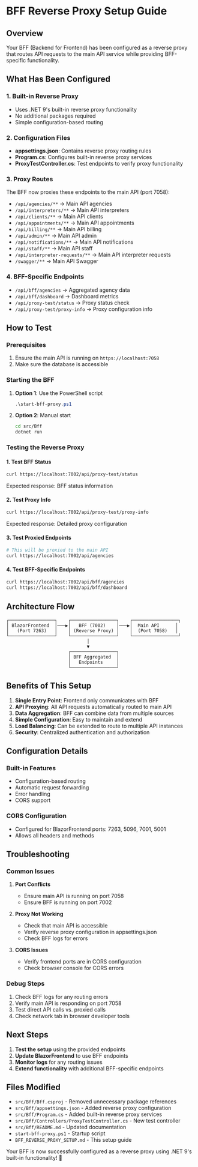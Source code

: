 # BFF Reverse Proxy Setup Guide

## Overview
Your BFF (Backend for Frontend) has been configured as a reverse proxy that routes API requests to the main API service while providing BFF-specific functionality.

## What Has Been Configured

### 1. Built-in Reverse Proxy
- Uses .NET 9's built-in reverse proxy functionality
- No additional packages required
- Simple configuration-based routing

### 2. Configuration Files
- **appsettings.json**: Contains reverse proxy routing rules
- **Program.cs**: Configures built-in reverse proxy services
- **ProxyTestController.cs**: Test endpoints to verify proxy functionality

### 3. Proxy Routes
The BFF now proxies these endpoints to the main API (port 7058):
- `/api/agencies/**` → Main API agencies
- `/api/interpreters/**` → Main API interpreters
- `/api/clients/**` → Main API clients
- `/api/appointments/**` → Main API appointments
- `/api/billing/**` → Main API billing
- `/api/admin/**` → Main API admin
- `/api/notifications/**` → Main API notifications
- `/api/staff/**` → Main API staff
- `/api/interpreter-requests/**` → Main API interpreter requests
- `/swagger/**` → Main API Swagger

### 4. BFF-Specific Endpoints
- `/api/bff/agencies` → Aggregated agency data
- `/api/bff/dashboard` → Dashboard metrics
- `/api/proxy-test/status` → Proxy status check
- `/api/proxy-test/proxy-info` → Proxy configuration info

## How to Test

### Prerequisites
1. Ensure the main API is running on `https://localhost:7058`
2. Make sure the database is accessible

### Starting the BFF
1. **Option 1**: Use the PowerShell script
   ```powershell
   .\start-bff-proxy.ps1
   ```

2. **Option 2**: Manual start
   ```bash
   cd src/Bff
   dotnet run
   ```

### Testing the Reverse Proxy

#### 1. Test BFF Status
```bash
curl https://localhost:7002/api/proxy-test/status
```
Expected response: BFF status information

#### 2. Test Proxy Info
```bash
curl https://localhost:7002/api/proxy-test/proxy-info
```
Expected response: Detailed proxy configuration

#### 3. Test Proxied Endpoints
```bash
# This will be proxied to the main API
curl https://localhost:7002/api/agencies
```

#### 4. Test BFF-Specific Endpoints
```bash
curl https://localhost:7002/api/bff/agencies
curl https://localhost:7002/api/bff/dashboard
```

## Architecture Flow

```
┌─────────────────┐    ┌─────────────────┐    ┌─────────────────┐
│ BlazorFrontend  │───▶│   BFF (7002)    │───▶│  Main API      │
│   (Port 7263)   │    │ (Reverse Proxy) │    │  (Port 7058)   │
└─────────────────┘    └─────────────────┘    └─────────────────┘
                              │
                              ▼
                       ┌─────────────────┐
                       │ BFF Aggregated  │
                       │   Endpoints     │
                       └─────────────────┘
```

## Benefits of This Setup

1. **Single Entry Point**: Frontend only communicates with BFF
2. **API Proxying**: All API requests automatically routed to main API
3. **Data Aggregation**: BFF can combine data from multiple sources
4. **Simple Configuration**: Easy to maintain and extend
5. **Load Balancing**: Can be extended to route to multiple API instances
6. **Security**: Centralized authentication and authorization

## Configuration Details

### Built-in Features
- Configuration-based routing
- Automatic request forwarding
- Error handling
- CORS support

### CORS Configuration
- Configured for BlazorFrontend ports: 7263, 5096, 7001, 5001
- Allows all headers and methods

## Troubleshooting

### Common Issues

1. **Port Conflicts**
   - Ensure main API is running on port 7058
   - Ensure BFF is running on port 7002

2. **Proxy Not Working**
   - Check that main API is accessible
   - Verify reverse proxy configuration in appsettings.json
   - Check BFF logs for errors

3. **CORS Issues**
   - Verify frontend ports are in CORS configuration
   - Check browser console for CORS errors

### Debug Steps

1. Check BFF logs for any routing errors
2. Verify main API is responding on port 7058
3. Test direct API calls vs. proxied calls
4. Check network tab in browser developer tools

## Next Steps

1. **Test the setup** using the provided endpoints
2. **Update BlazorFrontend** to use BFF endpoints
3. **Monitor logs** for any routing issues
4. **Extend functionality** with additional BFF-specific endpoints

## Files Modified

- `src/Bff/Bff.csproj` - Removed unnecessary package references
- `src/Bff/appsettings.json` - Added reverse proxy configuration
- `src/Bff/Program.cs` - Added built-in reverse proxy services
- `src/Bff/Controllers/ProxyTestController.cs` - New test controller
- `src/Bff/README.md` - Updated documentation
- `start-bff-proxy.ps1` - Startup script
- `BFF_REVERSE_PROXY_SETUP.md` - This setup guide

Your BFF is now successfully configured as a reverse proxy using .NET 9's built-in functionality! 🎉
